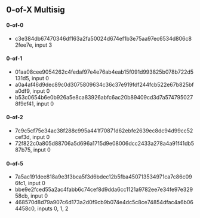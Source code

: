 ## 0-of-X Multisig

#### 0-of-0

- c3e384db67470346df163a2fa50024d674ef1b3e75aa97ec6534d806c82fee7e, input 3

#### 0-of-1

- 01aa08cee9054262c4fedaf97e4e76ab4eab15f091d993825b078b722d5131d5, input 0
- a0a4af46d9dec89c0d3075809634c36c37e919fdf244fcb522e67b825bfa0df9, input 0
- b53c0654b6e0b926a5e8ca83926abfc6ac20b89409cd3d7a5747950278f9ef41, input 0

#### 0-of-2

- 7c9c5cf75e34ac38f288c995a441f70871d62ebfe2639ec8dc94d99cc52cef3d, input 0
- 72f822c0a805d88706a5d696a1715d9e08006dcc2433a278a4a91f41db587b75, input 0

#### 0-of-5

- 7a5ac191dee818a9e3f3bca5f3d6bdec12b5fba450713534971ca7c86c096fc1, input 0
- bbe9e2fced55a2ac4fabb6c74cef8d9dda6cc1121a9782ee7e34fe97e32958cb, input 0
- 468570d8d79a907c6d173a2d0f9cb9b074e4dc5c8ce74854dfac4a6b064458c0, inputs 0, 1, 2

